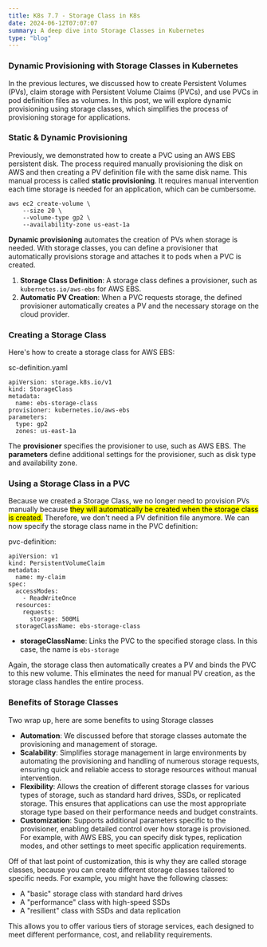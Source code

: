 ```yaml
---
title: K8s 7.7 - Storage Class in K8s
date: 2024-06-12T07:07:07
summary: A deep dive into Storage Classes in Kubernetes
type: "blog"
---
```

### Dynamic Provisioning with Storage Classes in Kubernetes

In the previous lectures, we discussed how to create Persistent Volumes (PVs), claim storage with Persistent Volume Claims (PVCs), and use PVCs in pod definition files as volumes. In this post, we will explore dynamic provisioning using storage classes, which simplifies the process of provisioning storage for applications.

### Static & Dynamic Provisioning

Previously, we demonstrated how to create a PVC using an AWS EBS persistent disk. The process required manually provisioning the disk on AWS and then creating a PV definition file with the same disk name. This manual process is called **static provisioning**. It requires manual intervention each time storage is needed for an application, which can be cumbersome.

```
aws ec2 create-volume \
    --size 20 \
    --volume-type gp2 \
    --availability-zone us-east-1a
```

**Dynamic provisioning** automates the creation of PVs when storage is needed. With storage classes, you can define a provisioner that automatically provisions storage and attaches it to pods when a PVC is created.

1. **Storage Class Definition**: A storage class defines a provisioner, such as `kubernetes.io/aws-ebs` for AWS EBS.
2. **Automatic PV Creation**: When a PVC requests storage, the defined provisioner automatically creates a PV and the necessary storage on the cloud provider.

### Creating a Storage Class

Here's how to create a storage class for AWS EBS:

sc-definition.yaml
```
apiVersion: storage.k8s.io/v1
kind: StorageClass
metadata:
  name: ebs-storage-class
provisioner: kubernetes.io/aws-ebs
parameters:
  type: gp2
  zones: us-east-1a
```

The **provisioner** specifies the provisioner to use, such as AWS EBS. The **parameters** define additional settings for the provisioner, such as disk type and availability zone.

### Using a Storage Class in a PVC

Because we created a Storage Class, we no longer need to provision PVs manually because <mark>they will automatically be created when the storage class is created.</mark> Therefore, we don't need a PV definition file anymore. We can now specify the storage class name in the PVC definition:

pvc-definition:
```
apiVersion: v1
kind: PersistentVolumeClaim
metadata:
  name: my-claim
spec:
  accessModes:
    - ReadWriteOnce
  resources:
    requests:
      storage: 500Mi
  storageClassName: ebs-storage-class
```

- **storageClassName**: Links the PVC to the specified storage class. In this case, the name is `ebs-storage`

Again, the storage class then automatically creates a PV and binds the PVC to this new volume. This eliminates the need for manual PV creation, as the storage class handles the entire process.

### Benefits of Storage Classes

Two wrap up, here are some benefits to using Storage classes 
- **Automation**: We discussed before that storage classes automate the provisioning and management of storage.
- **Scalability**: Simplifies storage management in large environments by automating the provisioning and handling of numerous storage requests, ensuring quick and reliable access to storage resources without manual intervention.
- **Flexibility**: Allows the creation of different storage classes for various types of storage, such as standard hard drives, SSDs, or replicated storage. This ensures that applications can use the most appropriate storage type based on their performance needs and budget constraints.
- **Customization**: Supports additional parameters specific to the provisioner, enabling detailed control over how storage is provisioned. For example, with AWS EBS, you can specify disk types, replication modes, and other settings to meet specific application requirements.

Off of that last point of customization, this is why they are called storage classes, because you can create different storage classes tailored to specific needs. For example, you might have the following classes:
- A "basic" storage class with standard hard drives
- A "performance" class with high-speed SSDs
- A "resilient" class with SSDs and data replication
 
This allows you to offer various tiers of storage services, each designed to meet different performance, cost, and reliability requirements.

